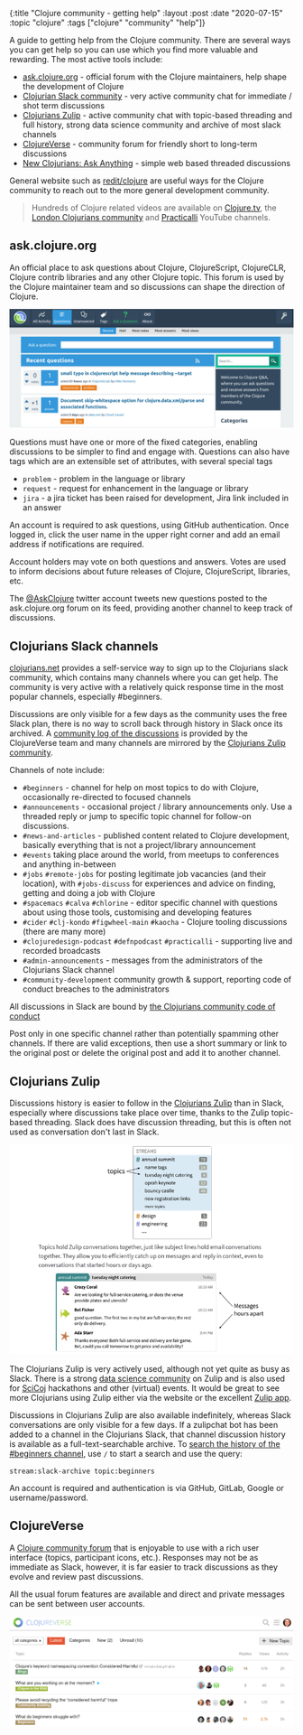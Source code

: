 {:title "Clojure community - getting help"
 :layout :post
 :date "2020-07-15"
 :topic "clojure"
 :tags  ["clojure" "community" "help"]}


A guide to getting help from the Clojure community.  There are several ways you can get help so you can use which you find more valuable and rewarding.  The most active tools include:

* [ask.clojure.org](https://ask.clojure.org/) - official forum with the Clojure maintainers, help shape the development of Clojure
* [Clojurian Slack community](https://clojurians.slack.com/) - very active community chat for immediate / shot term discussions
* [Clojurians Zulip](http://clojurians.zulipchat.com/) - active community chat with topic-based threading and full history, strong data science community and archive of most slack channels
* [ClojureVerse](https://clojureverse.org/) - community forum for friendly short to long-term discussions
* [New Clojurians: Ask Anything](https://old.reddit.com/r/Clojure/comments/hqpyv9/new_clojurians_ask_anything/) - simple web based threaded discussions

General website such as [redit/clojure](https://www.reddit.com/r/Clojure/) are useful ways for the Clojure community to reach out to the more general development community.

> Hundreds of Clojure related videos are available on [Clojure.tv](https://www.youtube.com/user/ClojureTV), the [London Clojurians community](https://www.youtube.com/c/LondonClojurians) and [Practicalli](https://www.youtube.com/practicalli) YouTube channels.


## ask.clojure.org
An official place to ask questions about Clojure, ClojureScript, ClojureCLR, Clojure contrib libraries and any other Clojure topic.  This forum is used by the Clojure maintainer team and so discussions can shape the direction of Clojure.

![ask.clojure.org front page](/images/ask-clojure-org-front-page.png)

Questions must have one or more of the fixed categories, enabling discussions to be simpler to find and engage with.  Questions can also have tags which are an extensible set of attributes, with several special tags

* `problem` - problem in the language or library
* `request` - request for enhancement in the language or library
* `jira` - a jira ticket has been raised for development, Jira link included in an answer

An account is required to ask questions, using GitHub authentication. Once logged in, click the user name in the upper right corner and add an email address if notifications are required.

Account holders may vote on both questions and answers. Votes are used to inform decisions about future releases of Clojure, ClojureScript, libraries, etc.

The [@AskClojure](https://twitter.com/askclojure) twitter account tweets new questions posted to the ask.clojure.org forum on its feed, providing another channel to keep track of discussions.


## Clojurians Slack channels
[clojurians.net](https://clojurians.net) provides a self-service way to sign up to the Clojurians slack community, which contains many channels where you can get help.  The community is very active with a relatively quick response time in the most popular channels, especially #beginners.

Discussions are only visible for a few days as the community uses the free Slack plan, there is no way to scroll back through history in Slack once its archived.  A [community log of the discussions](https://clojurians-log.clojureverse.org/) is provided by the ClojureVerse team and many channels are mirrored by the [Clojurians Zulip community](https://clojurians.zulipchat.com/).

Channels of note include:

* `#beginners` - channel for help on most topics to do with Clojure, occasionally re-directed to focused channels
* `#announcements` - occasional project / library announcements only. Use a threaded reply or jump to specific topic channel for follow-on discussions.
* `#news-and-articles` - published content related to Clojure development, basically everything that is not a project/library announcement
* `#events` taking place around the world, from meetups to conferences and anything in-between
* `#jobs` `#remote-jobs` for posting legitimate job vacancies (and their location), with `#jobs-discuss` for experiences and advice on finding, getting and doing a job with Clojure
* `#spacemacs` `#calva` `#chlorine` - editor specific channel with questions about using those tools, customising and developing features
* `#cider` `#clj-kondo` `#figwheel-main` `#kaocha` - Clojure tooling discussions (there are many more)
* `#clojuredesign-podcast` `#defnpodcast` `#practicalli` - supporting live and recorded broadcasts
* `#admin-announcements` - messages from the administrators of the Clojurians Slack channel
* `#community-development` community growth & support, reporting code of conduct breaches to the administrators

All discussions in Slack are bound by [the Clojurians community code of conduct](https://github.com/clojurians/community-development/blob/master/Code-of-Conduct.md)

Post only in one specific channel rather than potentially spamming other channels.  If there are valid exceptions, then use a short summary or link to the original post or delete the original post and add it to another channel.


## Clojurians Zulip
Discussions history is easier to follow in the [Clojurians Zulip](http://clojurians.zulipchat.com/) than in Slack, especially where discussions take place over time, thanks to the Zulip topic-based threading.  Slack does have discussion threading, but this is often not used as conversation don't last in Slack.

![Zulip - topic-based threading](/images/zulip-topic-based-threading.png)

The Clojurians Zulip is very actively used, although not yet quite as busy as Slack.  There is a strong [data science community](https://clojurians.zulipchat.com/#narrow/stream/151924-data-science) on Zulip and is also used for [SciCoj](https://scicloj.github.io/pages/about/) hackathons and other (virtual) events.  It would be great to see more Clojurians using Zulip either via the website or the excellent [Zulip app](https://zulipchat.com/apps/).

Discussions in Clojurians Zulip are also available indefinitely, whereas Slack conversations are only visible for a few days.   If a zulipchat bot has been added to a channel in the Clojurians Slack, that channel discussion history is available as a full-text-searchable archive.  To [search the history of the #beginners channel](https://clojurians.zulipchat.com/#narrow/stream/180378-slack-archive/topic/beginners), use `/` to start a search and use the query:

```
stream:slack-archive topic:beginners
```

An account is required and authentication is via GitHub, GitLab, Google or username/password.


## ClojureVerse
A [Clojure community forum](https://clojureverse.org/) that is enjoyable to use with a rich user interface (topics, participant icons, etc.).  Responses may not be as immediate as Slack, however, it is far easier to track discussions as they evolve and review past discussions.

All the usual forum features are available and direct and private messages can be sent between user accounts.

![Clojureverse front page](/images/clojureverse-front-page.png)
